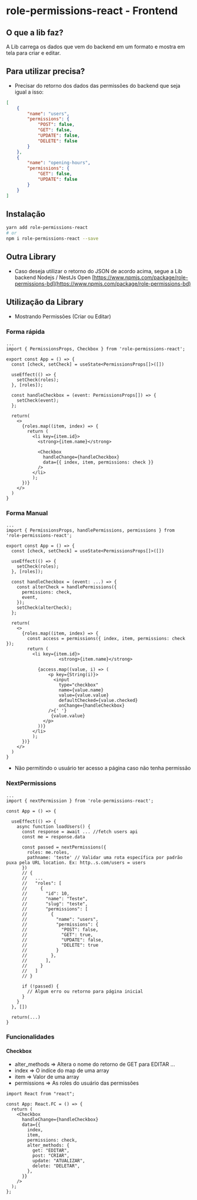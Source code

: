 # role-permissions-react - Frontend

## O que a lib faz?

A Lib carrega os dados que vem do backend em um formato e mostra em tela para criar e editar.

## Para utilizar precisa?

- Precisar do retorno dos dados das permissões do backend que seja igual a isso:

```JSON
[
	{
		"name": "users",
		"permissions": {
			"POST": false,
			"GET": false,
			"UPDATE": false,
			"DELETE": false
		}
	},
	{
		"name": "opening-hours",
		"permissions": {
			"GET": false,
			"UPDATE": false
		}
	}
]
```

## Instalação

```bash
yarn add role-permissions-react
# or
npm i role-permissions-react --save
```

## Outra Library

- Caso deseja utilizar o retorno do JSON de acordo acima, segue a Lib backend Nodejs / NestJs
  Open [https://www.npmjs.com/package/role-permissions-bd](https://www.npmjs.com/package/role-permissions-bd)

## Utilização da Library

- Mostrando Permissões (Criar ou Editar)

### Forma rápida

```tsx
...
import { PermissionsProps, Checkbox } from 'role-permissions-react';

export const App = () => {
  const [check, setCheck] = useState<PermissionsProps[]>([])

  useEffect(() => {
    setCheck(roles);
  }, [roles]);

  const handleCheckbox = (event: PermissionsProps[]) => {
    setCheck(event);
  };

  return(
    <>
      {roles.map((item, index) => {
        return (
          <li key={item.id}>
            <strong>{item.name}</strong>

            <Checkbox
              handleChange={handleCheckbox}
              data={{ index, item, permissions: check }}
            />
          </li>
          );
      })}
    </>
  )
}
```

### Forma Manual

```tsx
...
import { PermissionsProps, handlePermissions, permissions } from 'role-permissions-react';

export const App = () => {
  const [check, setCheck] = useState<PermissionsProps[]>([])

  useEffect(() => {
    setCheck(roles);
  }, [roles]);

  const handleCheckbox = (event: ...) => {
    const alterCheck = handlePermissions({
      permissions: check,
      event,
    });
    setCheck(alterCheck);
  };

  return(
    <>
      {roles.map((item, index) => {
        const access = permissions({ index, item, permissions: check });
        return (
          <li key={item.id}>
                    <strong>{item.name}</strong>

            {access.map((value, i) => (
                <p key={String(i)}>
                  <input
                    type="checkbox"
                    name={value.name}
                    value={value.value}
                    defaultChecked={value.checked}
                    onChange={handleCheckbox}
                />{' '}
                 {value.value}
              </p>
            ))}
          </li>
          );
      })}
    </>
  )
}

```

- Não permitindo o usuário ter acesso a página caso não tenha permissão

### NextPermissions

```tsx
...
import { nextPermission } from 'role-permissions-react';

const App = () => {

  useEffect(() => {
    async function loadUsers() {
      const response = await ... //fetch users api
      const me = response.data

      const passed = nextPermissions({
        roles: me.roles,
        pathname: 'teste' // Validar uma rota específica por padrão puxa pela URL location. Ex: http..s.com/users = users
      })
      // {
      //   ...
      //   "roles": [
      //     {
      //       "id": 10,
      //       "name": "Teste",
      //       "slug": "teste",
      //       "permissions": [
      //         {
      //           "name": "users",
      //           "permissions": {
      //             "POST": false,
      //             "GET": true,
      //             "UPDATE": false,
      //             "DELETE": true
      //           }
      //         },
      //       ],
      //     }
      //   ]
      // }

      if (!passed) {
        // Algum erro ou retorno para página inicial
      }
    }
  }, [])

  return(...)
}

```

### Funcionalidades

#### Checkbox

- alter_methods => Altera o nome do retorno de GET para EDITAR ...
- index => O indíce do map de uma array
- item => Valor de uma array
- permissions => As roles do usuário das permissões

```tsx
import React from "react";

const App: React.FC = () => {
  return (
    <Checkbox
      handleChange={handleCheckbox}
      data={{
        index,
        item,
        permissions: check,
        alter_methods: {
          get: "EDITAR",
          post: "CRIAR",
          update: "ATUALIZAR",
          delete: "DELETAR",
        },
      }}
    />
  );
};
```
